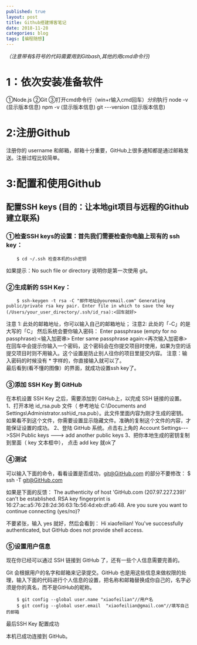```yaml
---
published: true
layout: post
title: Github搭建博客笔记
date: 2018-11-28
categories: blog
tags: [编程随想]
---
```


 *（注意带有$符号的代码需要用到Gitbash,其他的用cmd命令行)*
# 1：依次安装准备软件
①Node.js
②Git
③打开cmd命令行（win+r输入cmd回车）*分别*执行 
		node -v (显示版本信息) 
		npm -v (显示版本信息) 
		git ---version (显示版本信息)

# 2:注册Github
注册你的 username 和邮箱，邮箱十分重要，GitHub上很多通知都是通过邮箱发送。注册过程比较简单。
# 3:配置和使用Github
## 配置SSH keys (目的：让本地git项目与远程的Github建立联系)
### ①检查SSH keys的设置：首先我们需要检查你电脑上现有的 ssh key： 
		$ cd ~/.ssh 检查本机的ssh密钥
如果提示：No such file or directory 说明你是第一次使用 git。
### ②生成新的 SSH Key：
		$ ssh-keygen -t rsa -C "邮件地址@youremail.com" Generating public/private rsa key pair. Enter file in which to save the key (/Users/your_user_directory/.ssh/id_rsa):<回车就好>
   注意 1: 此处的邮箱地址，你可以输入自己的邮箱地址；
   注意2: 此处的「-C」的是大写的「C」
然后系统会要你输入密码：
		Enter passphrase (empty for no passphrase):<输入加密串>
                Enter same passphrase again:<再次输入加密串>
在回车中会提示你输入一个密码，这个密码会在你提交项目时使用，如果为空的话提交项目时则不用输入。这个设置是防止别人往你的项目里提交内容。
注意：输入密码的时候没有 * 字样的，你直接输入就可以了。        
最后看到(看不懂的图像）的界面，就成功设置ssh key了。
### ③添加 SSH Key 到 GitHub
在本机设置 SSH Key 之后，需要添加到 GitHub上，以完成 SSH 链接的设置。
 1、打开本地 id_rsa.pub 文件（ 参考地址 C:\Documents and Settings\Administrator.ssh\id_rsa.pub）。此文件里面内容为刚才生成的密钥。如果看不到这个文件，你需要设置显示隐藏文件。准确的复制这个文件的内容，才能保证设置的成功。
 2、登陆 GitHub 系统。点击右上角的 Account Settings--->SSH Public keys ---> add another public keys
 3、把你本地生成的密钥复制到里面（ key 文本框中）， 点击 add key 就ok了
### ④测试

可以输入下面的命令，看看设置是否成功，git@GitHub.com 的部分不要修改：
		$ ssh -T git@GitHub.com

如果是下面的反馈：
		The authenticity of host 'GitHub.com (207.97.227.239)' can't be established. RSA key fingerprint is 16:27:ac:a5:76:28:2d:36:63:1b:56:4d:eb:df:a6:48. Are you sure you want to continue connecting (yes/no)?

不要紧张，输入 yes 就好，然后会看到：
		Hi xiaofeilian! You've successfully authenticated, but GitHub does not provide shell access.

### ⑤设置用户信息

现在你已经可以通过 SSH 链接到 GitHub 了，还有一些个人信息需要完善的。

Git 会根据用户的名字和邮箱来记录提交。GitHub 也是用这些信息来做权限的处理，输入下面的代码进行个人信息的设置，把名称和邮箱替换成你自己的，名字必须是你的真名，而不是GitHub的昵称。

		$ git config --global user.name "xiaofeilian"//用户名
		$ git config --global user.email  "xiaofeilian@gmail.com"//填写自己的邮箱

最后SSH Key 配置成功

本机已成功连接到 GitHub。






